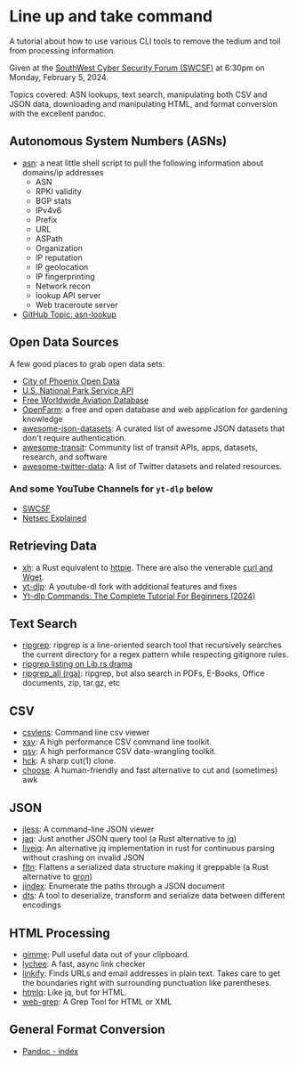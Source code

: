 # Line up and take command

A tutorial about how to use various CLI tools to remove the tedium and toil from processing information.

Given at the [SouthWest Cyber Security Forum (SWCSF)](https://swcsf.org/) at 6:30pm on Monday, February 5, 2024.

Topics covered: ASN lookups, text search, manipulating both CSV and JSON data, downloading and manipulating HTML, and format conversion with the excellent pandoc.

## Autonomous System Numbers (ASNs)

- [asn](https://github.com/nitefood/asn): a neat little shell script to pull the following information about domains/ip addresses
  - ASN
  - RPKI validity
  - BGP stats
  - IPv4v6
  - Prefix
  - URL
  - ASPath
  - Organization
  - IP reputation
  - IP geolocation
  - IP fingerprinting
  - Network recon
  - lookup API server
  - Web traceroute server
- [GitHub Topic: asn-lookup](https://github.com/topics/asn-lookup)

## Open Data Sources

A few good places to grab open data sets:

- [City of Phoenix Open Data](https://www.phoenixopendata.com/)
- [U.S. National Park Service API](https://www.nps.gov/subjects/digital/nps-data-api.htm)
- [Free Worldwide Aviation Database](https://www.openaip.net/)
- [OpenFarm](https://openfarm.cc): a free and open database and web application for gardening knowledge
- [awesome-json-datasets](https://github.com/jdorfman/awesome-json-datasets): A curated list of awesome JSON datasets that don't require authentication.
- [awesome-transit](https://github.com/MobilityData/awesome-transit): Community list of transit APIs, apps, datasets, research, and software
- [awesome-twitter-data](https://github.com/shaypal5/awesome-twitter-data): A list of Twitter datasets and related resources.

### And some YouTube Channels for `yt-dlp` below

- [SWCSF](https://www.youtube.com/@SWCSF)
- [Netsec Explained](https://www.youtube.com/@NetsecExplained)

## Retrieving Data

- [xh](https://lib.rs/crates/xh): a Rust equivalent to [httpie](https://github.com/httpie/cli?tab=readme-ov-file#:rp:). There are also the venerable [curl and Wget](https://daniel.haxx.se/docs/curl-vs-wget.html).
- [yt-dlp](https://github.com/yt-dlp/yt-dlp): A youtube-dl fork with additional features and fixes
- [Yt-dlp Commands: The Complete Tutorial For Beginners (2024)](https://ostechnix.com/yt-dlp-tutorial/)

## Text Search

- [ripgrep](https://crates.io/crates/ripgrep): ripgrep is a line-oriented search tool that recursively searches the current directory for a regex pattern while respecting gitignore rules.
- [ripgrep listing on Lib.rs drama](https://gitlab.com/lib.rs/main/-/issues/121)
- [ripgrep_all (rga)](https://lib.rs/crates/ripgrep_all): ripgrep, but also search in PDFs, E-Books, Office documents, zip, tar.gz, etc

## CSV

- [csvlens](https://lib.rs/crates/csvlens): Command line csv viewer
- [xsv](https://lib.rs/crates/xsv): A high performance CSV command line toolkit.
- [qsv](https://lib.rs/crates/qsv): A high performance CSV data-wrangling toolkit.
- [hck](https://lib.rs/crates/hck): A sharp cut(1) clone.
- [choose](https://lib.rs/crates/choose): A human-friendly and fast alternative to cut and (sometimes) awk

## JSON

- [jless](https://lib.rs/crates/jless): A command-line JSON viewer
- [jaq](https://lib.rs/crates/jaq): Just another JSON query tool (a Rust alternative to [jq](https://github.com/jqlang/jq?tab=readme-ov-file#jq))
- [livejq](https://lib.rs/crates/livejq): An alternative jq implementation in rust for continuous parsing without crashing on invalid JSON
- [fltn](https://lib.rs/crates/fltn): Flattens a serialized data structure making it greppable (a Rust alternative to [gron](https://github.com/tomnomnom/gron?tab=readme-ov-file#gron))
- [jindex](https://lib.rs/crates/jindex): Enumerate the paths through a JSON document
- [dts](https://lib.rs/crates/dts): A tool to deserialize, transform and serialize data between different encodings

## HTML Processing

- [gimme](https://lib.rs/crates/gimme): Pull useful data out of your clipboard.
- [lychee](https://lib.rs/crates/lychee): A fast, async link checker
- [linkify](https://lib.rs/crates/linkify): Finds URLs and email addresses in plain text. Takes care to get the boundaries right with surrounding punctuation like parentheses.
- [htmlq](https://lib.rs/crates/htmlq): Like jq, but for HTML.
- [web-grep](https://lib.rs/crates/web-grep): A Grep Tool for HTML or XML

## General Format Conversion

- [Pandoc - index](https://pandoc.org/)
